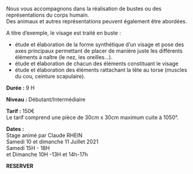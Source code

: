 Nous vous accompagnons dans la réalisation de bustes ou des représentations du corps humain.  
Des animaux et autres représentations peuvent également être abordées.  

A titre d’exemple, le visage est traité en buste :  
- étude et élaboration de la forme synthétique d’un visage et pose des axes principaux permettant de placer de manière juste les différents éléments à naître (le nez, les oreilles...).  
- étude et élaboration de chacun des éléments constituant le visage  
- étude et élaboration des éléments rattachant la tête au torse (muscles du cou, ceinture scapulaire).  

**Durée :** 9 H  

**Niveau :** Débutant/Intermédiaire  

**Tarif :** 150€  
Le tarif comprend une pièce de 30cm x 30cm maximum cuite à 1050°.  

**Dates :**  
Stage animé par Claude RHEIN  
Samedi 10 et dimanche 11 Juillet 2021  
Samedi 15H - 18H  
et Dimanche 10H -13H et 14h-17h  

**RESERVER**  

